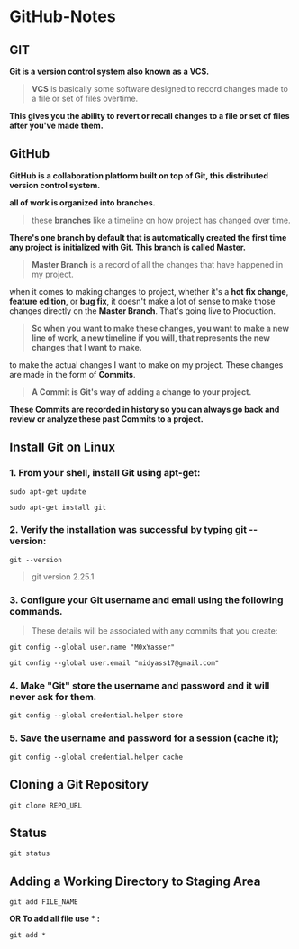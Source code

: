 # GitHub-Notes

## GIT

**Git is a version control system also known as a **VCS**.**

  > **VCS** is basically some software designed to record changes made to a file or set of files overtime. 
 
**This gives you the ability to revert or recall changes to a file or set of files after you've made them.**

## GitHub

**GitHub is a collaboration platform built on top of Git, this distributed version control system.**

**all of work is organized into branches.**

  > these **branches** like a timeline on how project has changed over time. 

**There's one branch by default that is automatically created the first time any project is initialized with Git. This branch is called Master.**

  > **Master Branch** is a record of all the changes that have happened in my project. 

when it comes to making changes to project, whether it's a **hot fix change**, **feature edition**, or **bug fix**, it doesn't make a lot of sense to make those changes directly on the **Master Branch**. That's going live to Production. 

  > **So when you want to make these changes, you want to make a new line of work, a new timeline if you will, that represents the new changes that I want to make.**

to make the actual changes I want to make on my project. These changes are made in the form of **Commits**.

  > **A Commit is Git's way of adding a change to your project.**
  
**These Commits are recorded in history so you can always go back and review or analyze these past Commits to a project.**

## Install Git on Linux

### 1. From your shell, install Git using apt-get:

```shell
sudo apt-get update
```
```shell
sudo apt-get install git
```

### 2. Verify the installation was successful by typing git --version:

```shell
git --version
```
> git version 2.25.1

### 3. Configure your Git username and email using the following commands.

> These details will be associated with any commits that you create:

```shell
git config --global user.name "M0xYasser"
```
```shell
git config --global user.email "midyass17@gmail.com"
```

### 4. Make "Git" store the username and password and it will never ask for them.

```shell
git config --global credential.helper store
```

### 5. Save the username and password for a session (cache it);

```shell
git config --global credential.helper cache
```

## Cloning a Git Repository

```shell
git clone REPO_URL
```

## Status

```shell
git status
```

## Adding a Working Directory to Staging Area

```shell
git add FILE_NAME
```
**OR To add all file use * :**
```shell
git add *
```
